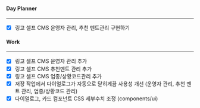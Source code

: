 
#### Day Planner
---
- [x] 링고 셀프 CMS 운영자 관리, 추천 멘트관리 구현하기


#### Work
---
- [x] 링고 셀프 CMS 운영자 관리 추가
- [x] 링고 셀프 CMS 추천멘트 관리 추가
- [x] 링고 셀프 CMS 업종/상황코드관리 추가
- [x] 저장 작업에서 다이얼로그가 자동으로 닫히게끔 사용성 개선 (운영자 관리, 추천 멘트 관리, 업종/상황코드 관리)
- [x] 다이얼로그, 카드 컴포넌트 CSS 세부수치 조정 (components/ui)